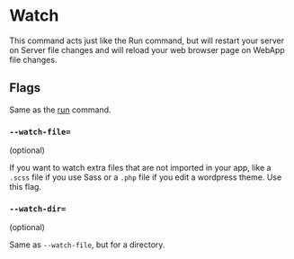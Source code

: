 # Watch

This command acts just like the Run command, but will restart your server on Server file changes and will reload your web browser page on WebApp file changes. 

## Flags

Same as the [run](./Run.md) command.

### `--watch-file=`

(optional)

If you want to watch extra files that are not imported in your app, like a `.scss` file if you use Sass or a `.php` file if you edit a wordpress theme. Use this flag.

### `--watch-dir=`

(optional)

Same as `--watch-file`, but for a directory.
